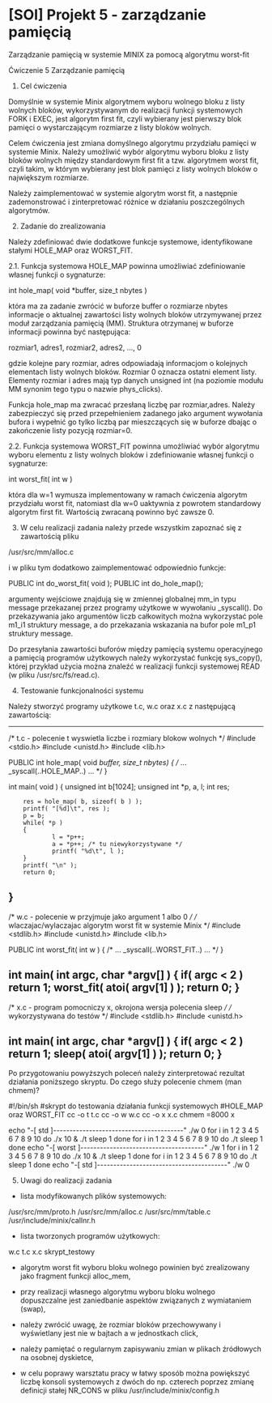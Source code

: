 # [SOI] Projekt 5 - zarządzanie pamięcią
Zarządzanie pamięcią w systemie MINIX za pomocą algorytmu worst-fit

Ćwiczenie 5
Zarządzanie pamięcią


1. Cel ćwiczenia

Domyślnie w systemie Minix algorytmem wyboru wolnego bloku z listy
wolnych bloków, wykorzystywanym do realizacji funkcji systemowych FORK i
EXEC, jest algorytm first fit, czyli wybierany jest pierwszy blok
pamięci o wystarczającym rozmiarze z listy bloków wolnych.

Celem ćwiczenia jest zmiana domyślnego algorytmu przydziału pamięci w
systemie Minix. Należy umożliwić wybór algorytmu wyboru bloku z listy
bloków wolnych między standardowym first fit a tzw. algorytmem worst
fit, czyli takim, w którym wybierany jest blok pamięci z listy wolnych
bloków o największym rozmiarze.

Należy zaimplementować w systemie algorytm worst fit, a następnie
zademonstrować i zinterpretować różnice w działaniu poszczególnych
algorytmów.


2. Zadanie do zrealizowania

Należy zdefiniować dwie dodatkowe funkcje systemowe, identyfikowane stałymi
HOLE_MAP oraz WORST_FIT.


2.1. Funkcja systemowa HOLE_MAP powinna umożliwiać zdefiniowanie własnej
funkcji o sygnaturze:

int hole_map( void *buffer, size_t nbytes )

która ma za zadanie zwrócić w buforze buffer o rozmiarze nbytes informacje o
aktualnej zawartości listy wolnych bloków utrzymywanej przez moduł
zarządzania pamięcią (MM). Struktura otrzymanej w buforze informacji powinna
być następująca: 
  
  rozmiar1, adres1, rozmiar2, adres2, ..., 0

gdzie kolejne pary rozmiar, adres odpowiadają informacjom o kolejnych
elementach listy wolnych bloków. Rozmiar 0 oznacza ostatni element listy.
Elementy rozmiar i adres mają typ danych unsigned int (na poziomie modułu MM
synonim tego typu o nazwie phys_clicks).

Funkcja hole_map ma zwracać przesłaną liczbę par rozmiar,adres. Należy
zabezpieczyć się przed przepełnieniem zadanego jako argument wywołania
bufora i wypełnić go tylko liczbą par mieszczących się w buforze dbając o
zakończenie listy pozycją rozmiar=0.


2.2. Funkcja systemowa WORST_FIT powinna umożliwiać wybór algorytmu wyboru
elementu z listy wolnych bloków i zdefiniowanie własnej funkcji o
sygnaturze:

int worst_fit( int w )

która dla w=1 wymusza implementowany w ramach ćwiczenia algorytm przydziału
worst fit, natomiast dla w=0 uaktywnia z powrotem standardowy algorytm first
fit. Wartością zwracaną powinno być zawsze 0.


3. W celu realizacji zadania należy przede wszystkim zapoznać się z
zawartością pliku 

/usr/src/mm/alloc.c

i w pliku tym dodatkowo zaimplementować odpowiednio funkcje:

PUBLIC int do_worst_fit( void );
PUBLIC int do_hole_map();

argumenty wejściowe znajdują się w zmiennej globalnej mm_in typu message
przekazanej przez programy użytkowe w wywołaniu _syscall(). Do przekazywania
jako argumentów liczb całkowitych można wykorzystać pole m1_i1 struktury
message, a do przekazania wskazania na bufor pole m1_p1 struktury message.

Do przesyłania zawartości buforów między pamięcią systemu operacyjnego a
pamięcią programów użytkowych należy wykorzystać funkcję sys_copy(), której
przykład użycia można znaleźć w realizacji funkcji systemowej READ
(w pliku /usr/src/fs/read.c).


4. Testowanie funkcjonalności systemu

Należy stworzyć programy użytkowe t.c, w.c oraz x.c z następującą
zawartością:

-------------------------------------------------------------
/* t.c - polecenie t wyswietla liczbe i rozmiary blokow wolnych */
#include <stdio.h>
#include <unistd.h>
#include <lib.h>
                                                                                
PUBLIC int hole_map( void *buffer, size_t nbytes)
{
	/* ... _syscall(..HOLE_MAP..) ... */
}
                                                                                
int
main( void )
{
        unsigned int    b[1024];
        unsigned int    *p, a, l;
        int     res;

		res = hole_map( b, sizeof( b ) );
        printf( "[%d]\t", res );
        p = b;
        while( *p )
        {
                l = *p++;
                a = *p++; /* tu niewykorzystywane */
                printf( "%d\t", l );
        }
        printf( "\n" );
        return 0;
}
-------------------------------------------------------------
/* w.c - polecenie w przyjmuje jako argument 1 albo 0 */
/* wlaczajac/wylaczajac algorytm worst fit w systemie Minix */
#include <stdlib.h>
#include <unistd.h>
#include <lib.h>


PUBLIC int worst_fit( int w )
{
	/* ... _syscall(..WORST_FIT..) ... */
}

int
main( int argc, char *argv[] )
{
	if( argc < 2 )
		return 1;
	worst_fit( atoi( argv[1] ) );
	return 0;
}
-------------------------------------------------------------
/* x.c - program pomocniczy x, okrojona wersja polecenia sleep */
/* wykorzystywana do testów */
#include <stdlib.h>
#include <unistd.h>

int
main( int argc, char *argv[] )
{
	if( argc < 2 )
		return 1;
	sleep( atoi( argv[1] ) );
	return 0;
}
-------------------------------------------------------------

Po przygotowaniu powyższych poleceń należy zinterpretować rezultat
działania poniższego skryptu. Do czego służy polecenie chmem (man
chmem)?


#!/bin/sh
#skrypt do testowania działania funkcji systemowych 
#HOLE_MAP oraz WORST_FIT
cc -o t t.c 
cc -o w w.c
cc -o x x.c
chmem =8000 x

echo "-[ std ]----------------------------------------"
./w 0
for i in 1 2 3 4 5 6 7 8 9 10
do
	./x 10 &
	./t
	sleep 1
done
for i in 1 2 3 4 5 6 7 8 9 10
do
	./t
	sleep 1
done
echo "-[ worst ]--------------------------------------"
./w 1
for i in 1 2 3 4 5 6 7 8 9 10
do
	./x 10 &
	./t
	sleep 1
done
for i in 1 2 3 4 5 6 7 8 9 10
do
	./t
	sleep 1
done
echo "-[ std ]----------------------------------------"
./w 0


5. Uwagi do realizacji zadania

* lista modyfikowanych plików systemowych:

/usr/src/mm/proto.h
/usr/src/mm/alloc.c
/usr/src/mm/table.c
/usr/include/minix/callnr.h

* lista tworzonych programów użytkowych:

w.c
t.c
x.c
skrypt_testowy

* algorytm worst fit wyboru bloku wolnego powinien być zrealizowany jako
fragment funkcji alloc_mem,

* przy realizacji własnego algorytmu wyboru bloku wolnego dopuszczalne
jest zaniedbanie aspektów związanych z wymiataniem (swap),

* należy zwrócić uwagę, że rozmiar bloków przechowywany i wyświetlany
jest nie w bajtach a w jednostkach click,

* należy pamiętać o regularnym zapisywaniu zmian w plikach źródłowych na
osobnej dyskietce,

* w celu poprawy warsztatu pracy w łatwy sposób można powiększyć liczbę
konsoli systemowych z dwóch do np. czterech poprzez zmianę definicji stałej
NR_CONS w pliku /usr/include/minix/config.h

